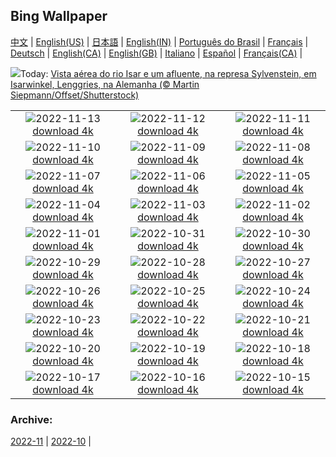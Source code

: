 ## Bing Wallpaper
[中文](README.md) |                     [English(US)](en-US.md) |                     [日本語](ja-JP.md) |                     [English(IN)](en-IN.md) |                     [Português do Brasil](pt-BR.md) |                     [Français](fr-FR.md) |                     [Deutsch](de-DE.md) |                     [English(CA)](en-CA.md) |                     [English(GB)](en-GB.md) |                     [Italiano](it-IT.md) |                     [Español](es-ES.md) |                     [Français(CA)](fr-CA.md) |                    

![](https://www.bing.com/th?id=OHR.IsarwinkelSylvenstein_PT-BR5517547564_UHD.jpg&w=1000)Today: [Vista aérea do rio Isar e um afluente, na represa Sylvenstein, em Isarwinkel, Lenggries, na Alemanha (© Martin Siepmann/Offset/Shutterstock)](https://www.bing.com/th?id=OHR.IsarwinkelSylvenstein_PT-BR5517547564_UHD.jpg)

|      |      |      |
| :----: | :----: | :----: |
|![](https://www.bing.com/th?id=OHR.HainesEagle_PT-BR5099054177_UHD.jpg&pid=hp&w=384&h=216&rs=1&c=4)2022-11-13 [download 4k](https://www.bing.com/th?id=OHR.HainesEagle_PT-BR5099054177_UHD.jpg)|![](https://www.bing.com/th?id=OHR.RuaAurora_PT-BR6608773307_UHD.jpg&pid=hp&w=384&h=216&rs=1&c=4)2022-11-12 [download 4k](https://www.bing.com/th?id=OHR.RuaAurora_PT-BR6608773307_UHD.jpg)|![](https://www.bing.com/th?id=OHR.BadLightning_PT-BR4948004661_UHD.jpg&pid=hp&w=384&h=216&rs=1&c=4)2022-11-11 [download 4k](https://www.bing.com/th?id=OHR.BadLightning_PT-BR4948004661_UHD.jpg)|
|![](https://www.bing.com/th?id=OHR.HedgehogNest_PT-BR4791971016_UHD.jpg&pid=hp&w=384&h=216&rs=1&c=4)2022-11-10 [download 4k](https://www.bing.com/th?id=OHR.HedgehogNest_PT-BR4791971016_UHD.jpg)|![](https://www.bing.com/th?id=OHR.YiPeng_PT-BR4640177510_UHD.jpg&pid=hp&w=384&h=216&rs=1&c=4)2022-11-09 [download 4k](https://www.bing.com/th?id=OHR.YiPeng_PT-BR4640177510_UHD.jpg)|![](https://www.bing.com/th?id=OHR.CrestedButteEclispe_PT-BR4446097044_UHD.jpg&pid=hp&w=384&h=216&rs=1&c=4)2022-11-08 [download 4k](https://www.bing.com/th?id=OHR.CrestedButteEclispe_PT-BR4446097044_UHD.jpg)|
|![](https://www.bing.com/th?id=OHR.MarathonSunday_PT-BR4256998937_UHD.jpg&pid=hp&w=384&h=216&rs=1&c=4)2022-11-07 [download 4k](https://www.bing.com/th?id=OHR.MarathonSunday_PT-BR4256998937_UHD.jpg)|![](https://www.bing.com/th?id=OHR.Trossachs_PT-BR3005331374_UHD.jpg&pid=hp&w=384&h=216&rs=1&c=4)2022-11-06 [download 4k](https://www.bing.com/th?id=OHR.Trossachs_PT-BR3005331374_UHD.jpg)|![](https://www.bing.com/th?id=OHR.Deities_PT-BR2795525471_UHD.jpg&pid=hp&w=384&h=216&rs=1&c=4)2022-11-05 [download 4k](https://www.bing.com/th?id=OHR.Deities_PT-BR2795525471_UHD.jpg)|
|![](https://www.bing.com/th?id=OHR.AmboseliBioshere_PT-BR6762560661_UHD.jpg&pid=hp&w=384&h=216&rs=1&c=4)2022-11-04 [download 4k](https://www.bing.com/th?id=OHR.AmboseliBioshere_PT-BR6762560661_UHD.jpg)|![](https://www.bing.com/th?id=OHR.TeaPlantationsMunnar_PT-BR6608636788_UHD.jpg&pid=hp&w=384&h=216&rs=1&c=4)2022-11-03 [download 4k](https://www.bing.com/th?id=OHR.TeaPlantationsMunnar_PT-BR6608636788_UHD.jpg)|![](https://www.bing.com/th?id=OHR.Calacas_PT-BR6425689711_UHD.jpg&pid=hp&w=384&h=216&rs=1&c=4)2022-11-02 [download 4k](https://www.bing.com/th?id=OHR.Calacas_PT-BR6425689711_UHD.jpg)|
|![](https://www.bing.com/th?id=OHR.CarlosDrummond120_PT-BR1070507633_UHD.jpg&pid=hp&w=384&h=216&rs=1&c=4)2022-11-01 [download 4k](https://www.bing.com/th?id=OHR.CarlosDrummond120_PT-BR1070507633_UHD.jpg)|![](https://www.bing.com/th?id=OHR.SealRiver_PT-BR6246600554_UHD.jpg&pid=hp&w=384&h=216&rs=1&c=4)2022-10-31 [download 4k](https://www.bing.com/th?id=OHR.SealRiver_PT-BR6246600554_UHD.jpg)|![](https://www.bing.com/th?id=OHR.SeaAngel_PT-BR6033709586_UHD.jpg&pid=hp&w=384&h=216&rs=1&c=4)2022-10-30 [download 4k](https://www.bing.com/th?id=OHR.SeaAngel_PT-BR6033709586_UHD.jpg)|
|![](https://www.bing.com/th?id=OHR.FrankensteinFriday_PT-BR5862266161_UHD.jpg&pid=hp&w=384&h=216&rs=1&c=4)2022-10-29 [download 4k](https://www.bing.com/th?id=OHR.FrankensteinFriday_PT-BR5862266161_UHD.jpg)|![](https://www.bing.com/th?id=OHR.BridgeofSighs_PT-BR5684060427_UHD.jpg&pid=hp&w=384&h=216&rs=1&c=4)2022-10-28 [download 4k](https://www.bing.com/th?id=OHR.BridgeofSighs_PT-BR5684060427_UHD.jpg)|![](https://www.bing.com/th?id=OHR.BrockenSpecter_PT-BR5509487626_UHD.jpg&pid=hp&w=384&h=216&rs=1&c=4)2022-10-27 [download 4k](https://www.bing.com/th?id=OHR.BrockenSpecter_PT-BR5509487626_UHD.jpg)|
|![](https://www.bing.com/th?id=OHR.OrcusMouth_PT-BR5122222130_UHD.jpg&pid=hp&w=384&h=216&rs=1&c=4)2022-10-26 [download 4k](https://www.bing.com/th?id=OHR.OrcusMouth_PT-BR5122222130_UHD.jpg)|![](https://www.bing.com/th?id=OHR.GuwahatiDiwali_PT-BR6814857917_UHD.jpg&pid=hp&w=384&h=216&rs=1&c=4)2022-10-25 [download 4k](https://www.bing.com/th?id=OHR.GuwahatiDiwali_PT-BR6814857917_UHD.jpg)|![](https://www.bing.com/th?id=OHR.Knobbelzwaan_PT-BR4548072588_UHD.jpg&pid=hp&w=384&h=216&rs=1&c=4)2022-10-24 [download 4k](https://www.bing.com/th?id=OHR.Knobbelzwaan_PT-BR4548072588_UHD.jpg)|
|![](https://www.bing.com/th?id=OHR.KarstMountains_PT-BR4287850223_UHD.jpg&pid=hp&w=384&h=216&rs=1&c=4)2022-10-23 [download 4k](https://www.bing.com/th?id=OHR.KarstMountains_PT-BR4287850223_UHD.jpg)|![](https://www.bing.com/th?id=OHR.GeorgiaCypress_PT-BR4146987772_UHD.jpg&pid=hp&w=384&h=216&rs=1&c=4)2022-10-22 [download 4k](https://www.bing.com/th?id=OHR.GeorgiaCypress_PT-BR4146987772_UHD.jpg)|![](https://www.bing.com/th?id=OHR.SlothDay_PT-BR8613593551_UHD.jpg&pid=hp&w=384&h=216&rs=1&c=4)2022-10-21 [download 4k](https://www.bing.com/th?id=OHR.SlothDay_PT-BR8613593551_UHD.jpg)|
|![](https://www.bing.com/th?id=OHR.WartburgCastle_PT-BR8106279489_UHD.jpg&pid=hp&w=384&h=216&rs=1&c=4)2022-10-20 [download 4k](https://www.bing.com/th?id=OHR.WartburgCastle_PT-BR8106279489_UHD.jpg)|![](https://www.bing.com/th?id=OHR.GB25Anni_PT-BR7858319347_UHD.jpg&pid=hp&w=384&h=216&rs=1&c=4)2022-10-19 [download 4k](https://www.bing.com/th?id=OHR.GB25Anni_PT-BR7858319347_UHD.jpg)|![](https://www.bing.com/th?id=OHR.SwedenOwl_PT-BR6555122510_UHD.jpg&pid=hp&w=384&h=216&rs=1&c=4)2022-10-18 [download 4k](https://www.bing.com/th?id=OHR.SwedenOwl_PT-BR6555122510_UHD.jpg)|
|![](https://www.bing.com/th?id=OHR.PrinceChristianSound_PT-BR6060243959_UHD.jpg&pid=hp&w=384&h=216&rs=1&c=4)2022-10-17 [download 4k](https://www.bing.com/th?id=OHR.PrinceChristianSound_PT-BR6060243959_UHD.jpg)|![](https://www.bing.com/th?id=OHR.NaqsheRustam_PT-BR5776383982_UHD.jpg&pid=hp&w=384&h=216&rs=1&c=4)2022-10-16 [download 4k](https://www.bing.com/th?id=OHR.NaqsheRustam_PT-BR5776383982_UHD.jpg)|![](https://www.bing.com/th?id=OHR.RioArazas_PT-BR5007234883_UHD.jpg&pid=hp&w=384&h=216&rs=1&c=4)2022-10-15 [download 4k](https://www.bing.com/th?id=OHR.RioArazas_PT-BR5007234883_UHD.jpg)|


### Archive:
[2022-11](archive/pt-BR/202211/README.md) | [2022-10](archive/pt-BR/202210/README.md) | 